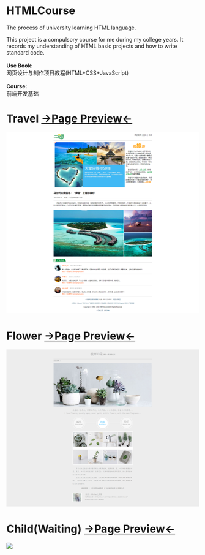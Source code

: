 # HTMLCourse
The process of university learning HTML language.

This project is a compulsory course for me during my college years. It records my understanding of HTML basic projects and how to write standard code.
<br><br>
<strong>Use Book:</strong><br>网页设计与制作项目教程(HTML+CSS+JavaScript)
<br><br>
<strong>Course:</strong><br>前端开发基础

# Travel <a href="http://711.lzzy.ml/lx/HTMLCourse/Travel" target="_blank">→Page Preview←</a>
<img src="https://github.com/550645679/HTMLCourse/blob/master/ViewProject/Travel.png">

# Flower <a href="http://711.lzzy.ml/lx/HTMLCourse/Flower" target="_blank">→Page Preview←</a>
<img src="https://github.com/550645679/HTMLCourse/blob/master/ViewProject/Flower.png">

# Child(Waiting) <a href="http://711.lzzy.ml/lx/HTMLCourse/Child" target="_blank">→Page Preview←</a>
<img src="https://github.com/550645679/HTMLCourse/blob/master/ViewProject/Child.png">
